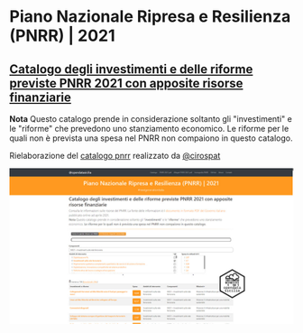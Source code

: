 # Piano Nazionale Ripresa e Resilienza (PNRR) | 2021

## [Catalogo degli investimenti e delle riforme previste PNRR 2021 con apposite risorse finanziarie](https://pnrr.opendatasicilia.it/)

**Nota** Questo catalogo prende in considerazione soltanto gli "investimenti" e le "riforme" che prevedono uno stanziamento economico. Le riforme per le quali non è prevista una spesa nel PNRR non compaiono in questo catalogo.

Rielaborazione del [catalogo pnrr](https://cirospat.github.io/pnrr_2021_opendata/) realizzato da [@cirospat](https://github.com/cirospat)

[![social](/img/pnrr_card.jpg)](https://pnrr.opendatasicilia.it/)
